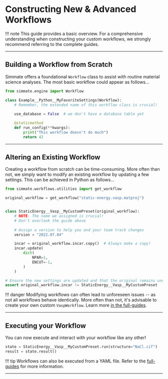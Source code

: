 # Constructing New & Advanced Workflows

!!! note 
    This guide provides a basic overview. For a comprehensive understanding when constructing your custom workflows, we strongly recommend referring to the complete guides.

----------------------------------------------------------------------

## Building a Workflow from Scratch

Simmate offers a foundational `Workflow` class to assist with routine material science analyses. The most basic workflow could appear as follows...

``` python
from simmate.engine import Workflow

class Example__Python__MyFavoriteSettings(Workflow):
    # Remember, the extended name of this workflow class is crucial!
    
    use_database = False  # we don't have a database table yet

    @staticmethod
    def run_config(**kwargs):
        print("This workflow doesn't do much")
        return 42
```

----------------------------------------------------------------------

## Altering an Existing Workflow

Creating a workflow from scratch can be time-consuming. More often than not, we simply want to modify an existing workflow by updating a few settings. This can be achieved in Python as follows...

``` python
from simmate.workflows.utilities import get_workflow

original_workflow = get_workflow("static-energy.vasp.matproj")


class StaticEnergy__Vasp__MyCustomPreset(original_workflow):
    # NOTE: The name we assigned is crucial! 
    # Don't overlook the guide above
    
    # Assign a version to help you and your team track changes
    version = "2022.07.04"

    incar = original_workflow.incar.copy()  # Always make a copy!
    incar.update(
        dict(
            NPAR=1,
            ENCUT=-1,
        )
    )

# Ensure the new settings are updated and that the original remains unchanged
assert original_workflow.incar != StaticEnergy__Vasp__MyCustomPreset
```

!!! danger
    Modifying workflows can often lead to unforeseen issues -- as not all workflows
    behave identically. More often than not, it's advisable to create your own custom 
    `VaspWorkflow`. Learn more [in the full-guides](/simmate/full_guides/workflows/creating_new_workflows/#building-from-existing-workflows).
    

----------------------------------------------------------------------

## Executing your Workflow

You can now execute and interact with your workflow like any other!

``` python
state = StaticEnergy__Vasp__MyCustomPreset.run(structure="NaCl.cif")
result = state.result()
```

!!! tip
    Workflows can also be executed from a YAML file. Refer to the [full-guides](/simmate/full_guides/workflows/creating_new_workflows/#running-our-custom-workflow) for more information.

----------------------------------------------------------------------